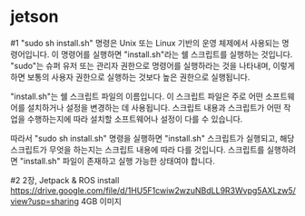# jetson
#1 "sudo sh install.sh" 명령은 Unix 또는 Linux 기반의 운영 체제에서 사용되는 명령어입니다. 이 명령어를 실행하면 "install.sh"라는 쉘 스크립트를 실행하는 것입니다. "sudo"는 슈퍼 유저 또는 관리자 권한으로 명령어를 실행하라는 것을 나타내며, 이렇게 하면 보통의 사용자 권한으로 실행하는 것보다 높은 권한으로 실행됩니다.

"install.sh"는 쉘 스크립트 파일의 이름입니다. 이 스크립트 파일은 주로 어떤 소프트웨어를 설치하거나 설정을 변경하는 데 사용됩니다. 스크립트 내용과 스크립트가 어떤 작업을 수행하는지에 따라 설치할 소프트웨어나 설정이 다를 수 있습니다.

따라서 "sudo sh install.sh" 명령을 실행하면 "install.sh" 스크립트가 실행되고, 해당 스크립트가 무엇을 하는지는 스크립트 내용에 따라 다를 것입니다. 스크립트를 실행하려면 "install.sh" 파일이 존재하고 실행 가능한 상태여야 합니다.

#2 2장, Jetpack & ROS install
https://drive.google.com/file/d/1HU5F1cwiw2wzuNBdLL9R3Wvpg5AXLzw5/view?usp=sharing 4GB 이미지

